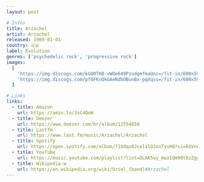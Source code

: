 ```yaml
---
layout: post

# Infos
title: Arzachel
artist: Arzachel
released: 1969-01-01
country: 🇬🇧
label: Evolution
genres: ['psychedelic rock', 'progressive rock']
images:
  [
    'https://img.discogs.com/kGQ0TKB-vWOe649PzudgmfmaUnc=/fit-in/600x596/filters:strip_icc():format(jpeg):mode_rgb():quality(90)/discogs-images/R-6961408-1430484241-2523.jpeg.jpg',
    'https://img.discogs.com/pfOFKnQkGAeNdbOBunBx-pqXqss=/fit-in/600x593/filters:strip_icc():format(jpeg):mode_rgb():quality(90)/discogs-images/R-6961408-1430484261-2272.jpeg.jpg',
  ]

# Links
links:
  - title: Amazon
    url: https://amzn.to/3sC4QoH
  - title: Deezer
    url: https://www.deezer.com/br/album/12554850
  - title: Lastfm
    url: https://www.last.fm/music/Arzachel/Arzachel
  - title: Spotify
    url: https://open.spotify.com/album/71bdqx8Jcel1lOJouTyvHQ?si=ASVnolt_T-GNmLufqUf1hA
  - title: YouTube
    url: https://music.youtube.com/playlist?list=OLAK5uy_mwz1Qm90t8zZggdOwrH07OtpUzq0WIXmw
  - title: Wikipedia-w
    url: https://en.wikipedia.org/wiki/Uriel_(band)#Arzachel
---
```

